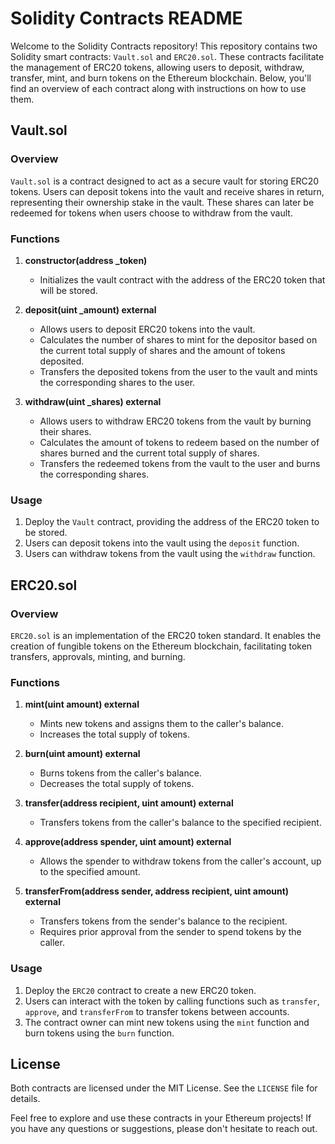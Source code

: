 # Solidity Contracts README

Welcome to the Solidity Contracts repository! This repository contains two Solidity smart contracts: `Vault.sol` and `ERC20.sol`. These contracts facilitate the management of ERC20 tokens, allowing users to deposit, withdraw, transfer, mint, and burn tokens on the Ethereum blockchain. Below, you'll find an overview of each contract along with instructions on how to use them.

## Vault.sol

### Overview
`Vault.sol` is a contract designed to act as a secure vault for storing ERC20 tokens. Users can deposit tokens into the vault and receive shares in return, representing their ownership stake in the vault. These shares can later be redeemed for tokens when users choose to withdraw from the vault.

### Functions
1. **constructor(address _token)**
    - Initializes the vault contract with the address of the ERC20 token that will be stored.

2. **deposit(uint _amount) external**
    - Allows users to deposit ERC20 tokens into the vault.
    - Calculates the number of shares to mint for the depositor based on the current total supply of shares and the amount of tokens deposited.
    - Transfers the deposited tokens from the user to the vault and mints the corresponding shares to the user.

3. **withdraw(uint _shares) external**
    - Allows users to withdraw ERC20 tokens from the vault by burning their shares.
    - Calculates the amount of tokens to redeem based on the number of shares burned and the current total supply of shares.
    - Transfers the redeemed tokens from the vault to the user and burns the corresponding shares.

### Usage
1. Deploy the `Vault` contract, providing the address of the ERC20 token to be stored.
2. Users can deposit tokens into the vault using the `deposit` function.
3. Users can withdraw tokens from the vault using the `withdraw` function.

## ERC20.sol

### Overview
`ERC20.sol` is an implementation of the ERC20 token standard. It enables the creation of fungible tokens on the Ethereum blockchain, facilitating token transfers, approvals, minting, and burning.

### Functions
1. **mint(uint amount) external**
    - Mints new tokens and assigns them to the caller's balance.
    - Increases the total supply of tokens.

2. **burn(uint amount) external**
    - Burns tokens from the caller's balance.
    - Decreases the total supply of tokens.

3. **transfer(address recipient, uint amount) external**
    - Transfers tokens from the caller's balance to the specified recipient.

4. **approve(address spender, uint amount) external**
    - Allows the spender to withdraw tokens from the caller's account, up to the specified amount.

5. **transferFrom(address sender, address recipient, uint amount) external**
    - Transfers tokens from the sender's balance to the recipient.
    - Requires prior approval from the sender to spend tokens by the caller.

### Usage
1. Deploy the `ERC20` contract to create a new ERC20 token.
2. Users can interact with the token by calling functions such as `transfer`, `approve`, and `transferFrom` to transfer tokens between accounts.
3. The contract owner can mint new tokens using the `mint` function and burn tokens using the `burn` function.

## License
Both contracts are licensed under the MIT License. See the `LICENSE` file for details.

Feel free to explore and use these contracts in your Ethereum projects! If you have any questions or suggestions, please don't hesitate to reach out.
